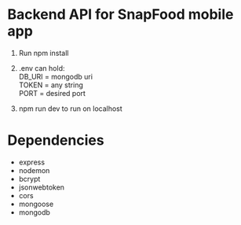 # Backend API for SnapFood mobile app
1. Run npm install

2. .env can hold:<br/>
DB_URI = mongodb uri<br/>
TOKEN = any string<br/>
PORT = desired port<br/>

3. npm run dev to run on localhost


# Dependencies
- express
- nodemon
- bcrypt
- jsonwebtoken
- cors
- mongoose
- mongodb
